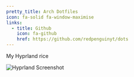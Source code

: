 ```yaml
---
pretty_title: Arch Dotfiles
icon: fa-solid fa-window-maximise
links:
  - title: Github
    icon: fa-github
    href: https://github.com/redpenguinyt/dots
---
```


My Hyprland rice

![Hyprland Screenshot](https://github.com/redpenguinyt/dots/assets/79577742/bf3c08cb-91da-4448-9d6c-67b3f6752d20)